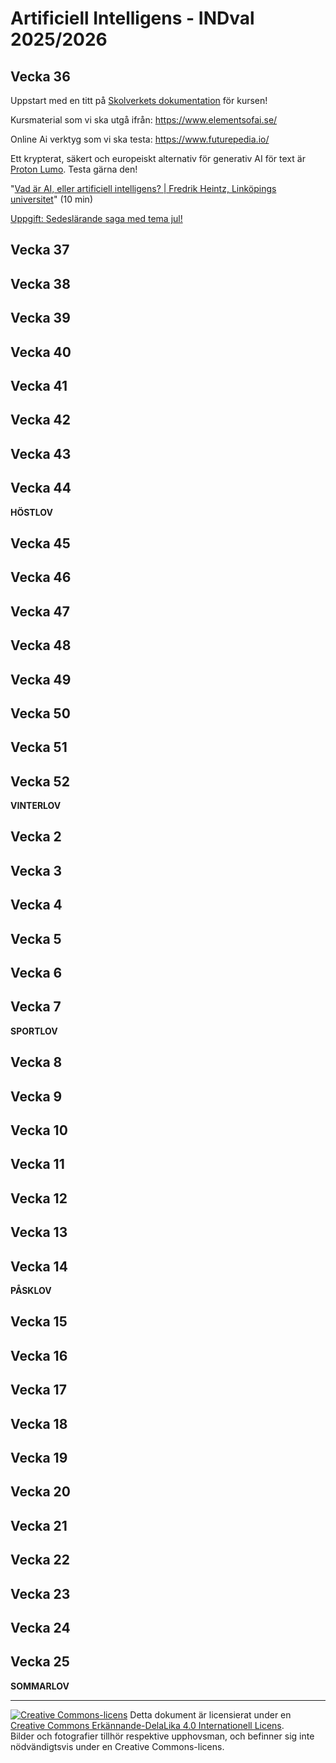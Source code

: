 # Artificiell Intelligens - INDval 2025/2026  

## Vecka 36   

Uppstart med en titt på [Skolverkets dokumentation](https://www.skolverket.se/undervisning/gymnasieskolan/program-och-amnen-i-gymnasieskolan/hitta-program-amnen-och-kurser-i-gymnasieskolan-gy11/amne?url=907561864%2Fsyllabuscw%2Fjsp%2Fsubject.htm%3FsubjectCode%3DART%26courseCode%3DARTART01%26version%3D1%26tos%3Dgy&sv.url=12.5dfee44715d35a5cdfa92a3#anchor_ARTART01) för kursen!  

Kursmaterial som vi ska utgå ifrån:
https://www.elementsofai.se/

Online Ai verktyg som vi ska testa:
https://www.futurepedia.io/

Ett krypterat, säkert och europeiskt alternativ för generativ AI för text är [Proton Lumo](https://lumo.proton.me/). Testa gärna den!  

"[Vad är AI, eller artificiell intelligens? | Fredrik Heintz, Linköpings universitet](https://youtu.be/PJJryrfvlnw?)" (10 min)

[Uppgift: Sedeslärande saga med tema jul!](https://tcstenungsund.github.io/schedule/assignment.html?link=assignments/artart01-seseslarande_saga_med_tema_jul)  

## Vecka 37   

<!-- 

Se över förra veckans inlämningsuppgift.  

Dra igång [Elements of AI](https://course.elementsofai.com/).  
"[Hur definieras artificiell intelligens?](https://course.elementsofai.com/se/1/1)"  

Vi ser ett avsnitt av [Generation AI](https://www.svtplay.se/generation-ai). "[Kreativa maskiner](https://www.svtplay.se/video/KNw75xd/generation-ai/1-kreativa-maskiner)" (24 min) EPA! Eget, Par, Alla! 

-->

## Vecka 38   


## Vecka 39   


## Vecka 40   


## Vecka 41   


## Vecka 42   


## Vecka 43   


## Vecka 44   

**HÖSTLOV**   

## Vecka 45   


## Vecka 46   


## Vecka 47   


## Vecka 48   


## Vecka 49   


## Vecka 50   


## Vecka 51   


## Vecka 52   

**VINTERLOV**   

## Vecka 2   


## Vecka 3   


## Vecka 4   


## Vecka 5   


## Vecka 6   


## Vecka 7   

**SPORTLOV**   

## Vecka 8   


## Vecka 9   


## Vecka 10   


## Vecka 11   


## Vecka 12   


## Vecka 13   


## Vecka 14   

**PÅSKLOV**   
## Vecka 15   


## Vecka 16   


## Vecka 17   


## Vecka 18   


## Vecka 19   


## Vecka 20   


## Vecka 21   


## Vecka 22   


## Vecka 23   


## Vecka 24   


## Vecka 25   
**SOMMARLOV**   

---     
[![Creative Commons-licens](https://i.creativecommons.org/l/by-sa/4.0/80x15.png)](http://creativecommons.org/licenses/by-sa/4.0/) Detta dokument är licensierat under en [Creative Commons Erkännande-DelaLika 4.0 Internationell Licens](http://creativecommons.org/licenses/by-sa/4.0/).    
Bilder och fotografier tillhör respektive upphovsman, och befinner sig inte nödvändigtsvis under en Creative Commons-licens.    
